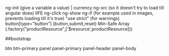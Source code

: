 ng-init (give a variable a value)
| currency
ng-src (so it doesn't try to load till angular does)
IIFE
ng-click
ng-show
ng-if (for example used in images, prevents loading till it's true)
"use strict" (for warnings)
button[type="button"] (button,submit,reset)
Min-Safe Array (.factory("productResource",['$resource',productResource]))

##bootstrap

btn btn-primary
panel panel-primary
    panel-header
    panel-body

